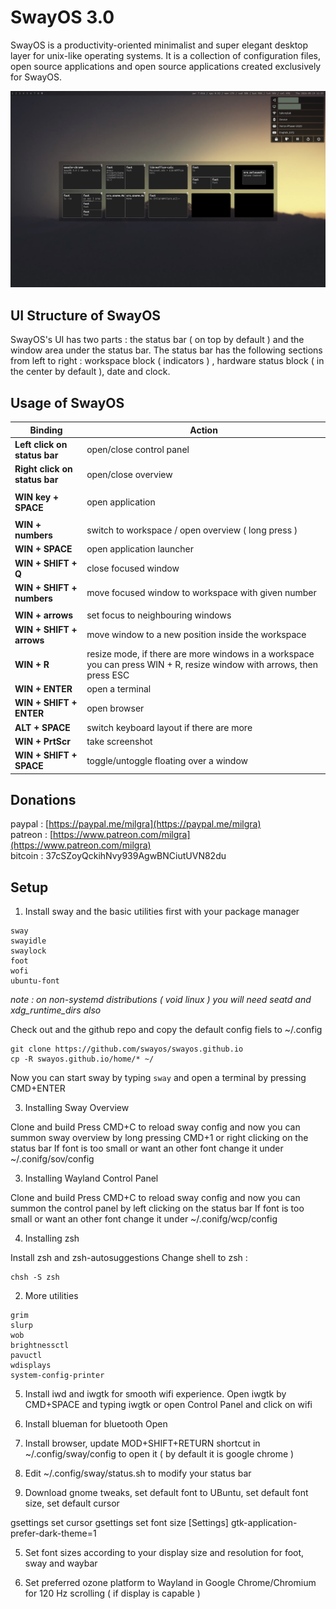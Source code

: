 # SwayOS 3.0


SwayOS is a productivity-oriented minimalist and super elegant desktop layer for unix-like operating systems. It is a collection of configuration files, open source applications and open source applications created exclusively for SwayOS.

[<img src="pics/swayos.png" width="1000">](pics/swayos.png)

## UI Structure of SwayOS

SwayOS's UI has two parts : the status bar ( on top by default ) and the window area under the status bar.
The status bar has the following sections from left to right : workspace block ( indicators ) , hardware status block ( in the center by default ), date and clock.

## Usage of SwayOS ##

| Binding | Action | 
| --------| -------| 
|**Left click on status bar**|open/close control panel|
|**Right click on status bar**|open/close overview|
|||
|**WIN key + SPACE**|open application|
|||
|**WIN + numbers**|switch to workspace / open overview ( long press )|
|**WIN + SPACE**|open application launcher|
|**WIN + SHIFT + Q**|close focused window|
|**WIN + SHIFT + numbers**|move focused window to workspace with given number|
|||
|**WIN + arrows**|set focus to neighbouring windows|
|**WIN + SHIFT + arrows**|move window to a new position inside the workspace|
|**WIN + R**|resize mode, if there are more windows in a workspace you can press WIN + R, resize window with arrows, then press ESC|
|**WIN + ENTER**|open a terminal|
|**WIN + SHIFT + ENTER**|open browser|
|**ALT + SPACE**|switch keyboard layout if there are more|
|**WIN + PrtScr**|take screenshot|
|**WIN + SHIFT + SPACE**|toggle/untoggle floating over a window|

## Donations

paypal : [https://paypal.me/milgra](https://paypal.me/milgra)  
patreon : [https://www.patreon.com/milgra](https://www.patreon.com/milgra)  
bitcoin : 37cSZoyQckihNvy939AgwBNCiutUVN82du      

## Setup ##

1. Install sway and the basic utilities first with your package manager

```
sway
swayidle
swaylock
foot
wofi
ubuntu-font
```

*note : on non-systemd distributions ( void linux ) you will need seatd and xdg_runtime_dirs also*

Check out and the github repo and copy the default config fiels to ~/.config

```
git clone https://github.com/swayos/swayos.github.io
cp -R swayos.github.io/home/* ~/
```

Now you can start sway by typing ```sway``` and open a terminal by pressing CMD+ENTER

3. Installing Sway Overview

Clone and build
Press CMD+C to reload sway config and now you can summon sway overview by long pressing CMD+1 or right clicking on the status bar
If font is too small or want an other font change it under ~/.conifg/sov/config

3. Installing Wayland Control Panel

Clone and build
Press CMD+C to reload sway config and now you can summon the control panel by left clicking on the status bar
If font is too small or want an other font change it under ~/.conifg/wcp/config

4. Installing zsh

Install zsh and zsh-autosuggestions
Change shell to zsh :

```
chsh -S zsh
```

2. More utilities

```
grim
slurp
wob
brightnessctl
pavuctl
wdisplays
system-config-printer
```

5. Install iwd and iwgtk for smooth wifi experience.
Open iwgtk by CMD+SPACE and typing iwgtk
or open Control Panel and click on wifi

5. Install blueman for bluetooth
Open

5. Install browser, update MOD+SHIFT+RETURN shortcut in ~/.config/sway/config to open it ( by default it is google chrome )

4. Edit ~/.config/sway/status.sh to modify your status bar

5. Download gnome tweaks, set default font to UBuntu, set default font size, set default cursor

gsettings set cursor
gsettings set font size
[Settings]
gtk-application-prefer-dark-theme=1

5. Set font sizes according to your display size and resolution for foot, sway and waybar

6. Set preferred ozone platform to Wayland in Google Chrome/Chromium for 120 Hz scrolling ( if display is capable )
